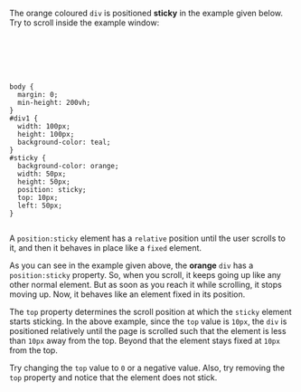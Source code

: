 The orange coloured `div` is
positioned **sticky** in the example given
below. Try to scroll inside the
example window:

<Editor lang="css">
<code>
<panel lang="html">
<div id="div1"></div>
<div id="sticky"></div>
</panel>
<panel lang="css">
body {
  margin: 0;
  min-height: 200vh;
}
#div1 {
  width: 100px;
  height: 100px;
  background-color: teal;
}
#sticky {
  background-color: orange;
  width: 50px;
  height: 50px;
  position: sticky;
  top: 10px;
  left: 50px;
}
</panel>
</code>
</Editor>

A `position:sticky` element has a `relative` position
until the user scrolls to it,
and then it behaves
in place like a `fixed` element.

As you can see in the example given above,
the **orange** `div` has a `position:sticky`
property. So, when you scroll, it keeps going up
like any other normal element. But as soon as
you reach it while scrolling, it stops
moving up. Now, it behaves like an element
fixed in its position.

The `top` property determines
the scroll position at which the
`sticky` element starts sticking.
In the above example, since
the `top` value is `10px`,
the `div` is positioned relatively
until the page is scrolled such
that the element is less than
`10px` away from the top.
Beyond that the element
stays fixed at
`10px` from the top.

Try changing the `top` value
to `0` or a negative value.
Also, try removing the `top` property
and
notice that the element does not stick.
